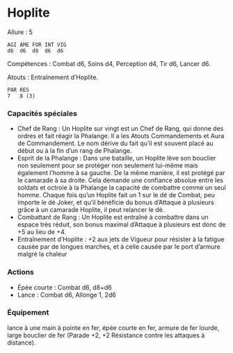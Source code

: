 # Hoplite

Allure : 5

	AGI	ÂME	FOR	INT	VIG
	d6	d6	d8	d6	d6

Compétences : Combat d6, Soins d4, Perception d4, Tir d6, Lancer d6.

Atouts : Entraînement d’Hoplite.

	PAR	RES
	7	8 (3)

### Capacités spéciales
- Chef de Rang : Un Hoplite sur vingt est un Chef de Rang, qui donne des ordres et fait réagir la Phalange. Il a les Atouts Commandements et Aura de Commandement. Le nom dérive du fait qu’il est souvent placé au début ou à la fin d’un rang de Phalange.
- Esprit de la Phalange : Dans une bataille, un Hoplite lève son bouclier non seulement pour se protéger non seulement lui-même mais également l’homme à sa gauche. De la même manière, il est protégé par le camarade à sa droite. Cela demande une confiance absolue entre les soldats et octroie à la Phalange la capacité de combattre comme un seul homme. Chaque fois qu’un Hoplite fait un 1 sur le dé de Combat, peu importe le dé Joker, et qu’il bénéficie du bonus d’Attaque à plusieurs grâce à un camarade Hoplite, il peut relancer le dé.
- Combattant de Rang : Un Hoplite est entraîné à combattre dans un espace très réduit, son bonus maximal d’Attaque à plusieurs est donc de +5 au lieu de +4.
- Entraînement d’Hoplite : +2 aux jets de Vigueur pour résister à la fatigue causée par de longues marches, et à celle causée par le port d’armure malgré la chaleur

### Actions
- Épée courte : Combat d6, d8+d6
- Lance : Combat d6, Allonge 1, 2d6

### Équipement
lance à une main à pointe en fer, épée courte en fer, armure de fer lourde, large bouclier de fer (Parade +2, +2 Résistance contre les attaques à distance).

